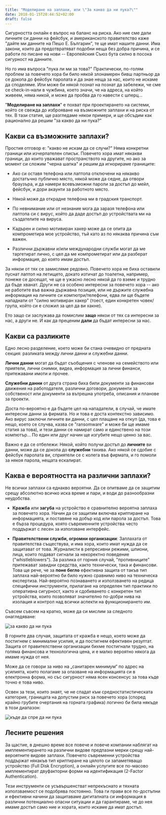 ```yaml
---
title: "Моделиране на заплахи, или \"За какво да ни пука?\""
date: 2018-01-15T20:44:52+02:00
draft: false
---
```


Сигурността онлайн е въпрос на баланс на риска. Ако ние сме дали личните си данни на фейсбук, и американското правителство каже "дайте ми данните на Пешо Е. Българин", те ще имат нашите данни. Има закони, които да предотвратяват подобни неща без добра причина, и се работи по писане на нови -- Европейския Съюз бута силно в посока сигурност на данните.

Но го има въпроса "пука ли ми за това?" Практически, по-голям проблем за повечето хора би било някой злонамерен бивш партньор да се докопа до фейсбук паролата и да знае неща за нас, които не искаме да споделяме. Или може би някой познат на познат да забележи, че сме се check-in-нали в чужбина, което значи, че на адреса, на който живеем, няма никой, и може да пробва да го навести с шперц...

"**Моделиране на заплахи**" е похват при проектирането на системи, който се свежда до изброяване на възможните заплахи и на риска от тях. В тази статия, ще разгледаме някои примери, и ще обсъдим как рационално да решим "за какво да ни пука?"

## Какви са възможните заплахи?

Простия отговор е: "какво не искам да се случи?" Няма конкретни граници или изчерпателен списък. Повечето хора имат някакви граници, до които уважават пространството на другите, но ако за момент си сложим "черна шапка" и решим да игнорираме границите:

* Ако си оставя телефона или лаптопа отключени на някакво достатъчно публично
  място, някой може да седне, да отвори браузъра, и да намери всевъзможни
  пароли за достъп до мейл, фейсбук, и дори акаунти за работното място.

* Някой може да открадне телефона ми в градския транспорт.

* По невнимание или от незнание мога да заразя телефона или лаптопа си с вирус,
  който да даде достъп до устройствата ми на създателите на вируса.

* Кадърен и силно мотивиран хакер може да се опита да компрометира мое
  устройство, тъй като аз по някаква причина съм важен.

* Различни държавни и/или международни служби могат да ме таргетират лично, с
  цел да ме компрометират или да разберат информация, до която имам достъп.

За някои от тях се замисляме редовно. Повечето хора не биха оставили пуснат лаптоп на летището, докато изтичат до тоалетна, например, понеже се досещат, че ще е ужасно лесно някой да го вземе и трудно да бъде хванат. Други не са особено интересни за повечето хора -- ако не работите във важна държавна позиция, или не държите служебна информация на личните си компютри/телефони, едва ли ще бъдете нападнати от "силно мотивиран хакер" (тоест, един конкретен човек/група, който си е сложил за цел да ви хакне).

Ето защо си заслужава да помислим **защо** някои от тях са интересни за нас, а други не. И как да преценим **дали** да бъдат интересни за нас.

## Какви са разликите

Едно лесно разделение, което може би стана очевидно от предната секция: разликата между лични данни и служебни данни.

**Лични данни** могат да бъдат съобщения с членове на семейството или приятели, лични снимки, видеа, информация за лични финанси, притежавани имоти и прочее.

**Служебни данни** от друга страна биха били документи за финансови движения на работодателя, различни договори, документи за собственост или документи за вътрешна употреба, описания и планове за проекти.

Доста по-вероятно е да бъдете цел на нападатели, в случай, че имате интересни данни за фирмата. Но и това е доста контекстно зависимо. Ако вирус заключи личните ви данни, с цел плащане на откуп (да, това е нещо, което се случва, казва се "ransomware" и може би ще имаме статия за това), и тези данни се намират само и единствено на този компютър... По един или друг начин ще изгубите нещо ценно за вас.

Важно е да се отбележи: Някой, който получи достъп до **личните** ви данни, може да се докопа до **служебни** такива. Ако някой се сдобие с фейсбук паролата ви, сприятели се с колега във фирмата, и го помоли за някоя парола, нещата ескалират.

## Каква е вероятността на различни заплахи?

Не всички заплахи са еднакво вероятни. Да се опитваме да се защитим срещу абсолютно всичко иска време и пари, и води до разнообразни неудобства.

* **Кражба** или **загуба** на устройство е сравнително вероятна заплаха за
  повечето хора. Начин да се защитим включва криптиране на информацията, и
  поставяне на добър код или парола за достъп. Това е бърза процедура, която
  съвременните устройства често поддържат с лесен за използване интерфейс.

* **Правителствени служби, огромни организации**: Заплахата от правителства
  съществува, и има хора, които имат нужда да се защитават от това. Журналисти
  в репресивни режими, шпиони, лица, които подават сигнали за некоректно
  поведение ("whistleblowers"). За разлика от горния случай, "противниците"
  притежават завидни средства, както технически, така и финансови. Това ще
  рече, че за **поне бегло** ефективна защита от такъв тип заплаха най-вероятно
  би било нужно сравнимо ниво на техническа експертиза. Най-вероятно
  познаването и използването на редица специфични инструменти, прилагане на
  определен тип практики по оперативна сигурност, както и сдобиването с
  конкретен тип устройства, които позволяват значително по-добри нива на
  изолация и контрол над всички аспекти на функционирането им.

Съвсем съвсем на кратко, може да си мислим за следното онагледяване:

![за какво да ни пука](/images/wtgafa.svg)

В горните два случая, защитата от кражба е нещо, което може да постигнем с минимални усилия, и да постигнем ефективен резултат. Защита от правителствени организации бихме постигнали трудно, на голяма финансова и технологична цена, и е малко вероятно някога да имаме нужда от нея.

Може да се говори за ниво на „санитарен минимум“ по адрес на усилията, които полагаме за опазване на информацията си в електронна форма, но със сигурност няма ясен консенсус за това къде точно е това ниво.

Освен за тези, които знаят, че не спадат към средностатистическата категория, границата на допустим риск за повечето хора (според крайно грубите очертания на горната графика) логично би била някъде в този диапазон:

![къде да спре да ни пука](/images/wtgafa-boundaries.svg)

## Лесните решения

За щастие, в днешно време все повече и повече компании наблягат на имплементирането на различни видове предпазни мерки срещу най-вероятните видове заплахи. Повечето съвременни устройства поддържат някакъв тип криптиране на цялото си запаметяващо устройство (Full Disk Encryption), а онлайн услугите все по-масово имплементират двуфакторни форми на идентификация (2-Factor Authentication).

Тези инструменти се усъвършенстват непрекъснато и тяхната използваемост се подобрява постоянно. Това ги прави все по-достъпни и ефективни начини да защитаваме дигиталната си информация в различни потенциално опасни ситуации и да гарантираме, че до нея имаме достъп само ние и хората, които искаме да имат достъп.
